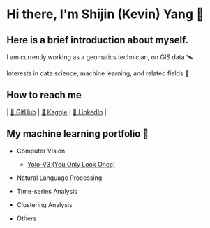 # Hi there, I'm Shijin (Kevin) Yang 👋

## Here is a brief introduction about myself.

I am currently working as a geomatics technician, on GIS data :artificial_satellite:

Interests in data science, machine learning, and related fields :telescope:

## How to reach me

| [:rocket: GitHub](https://github.com/sjyangkevin) | [:rocket: Kaggle](https://www.kaggle.com/sjyangkevin) | [:rocket: LinkedIn](https://www.linkedin.com/in/kevinshijinyang/) |

## My machine learning portfolio :robot:

- Computer Vision  
     - [Yolo-V3 (You Only Look Once)](https://github.com/sjyangkevin/Yolo-v3)

- Natural Language Processing

- Time-series Analysis

- Clustering Analysis

- Others

<!--
**sjyangkevin/sjyangkevin** is a ✨ _special_ ✨ repository because its `README.md` (this file) appears on your GitHub profile.

Here are some ideas to get you started:

- 🔭 I’m currently working on ...
- 🌱 I’m currently learning ...
- 👯 I’m looking to collaborate on ...
- 🤔 I’m looking for help with ...
- 💬 Ask me about ...
- 📫 How to reach me: ...
- 😄 Pronouns: ...
- ⚡ Fun fact: ...
-->
